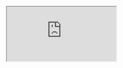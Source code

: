 <iframe src="https://docs.google.com/document/d/1wrh0X6qznY8ZFJU-X7aAQXnPtLKmdMpW8KcJISI8XhY/edit"</iframe>

